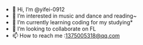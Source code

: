- 👋 Hi, I’m @yifei-0912
- 👀 I’m interested in music and dance and reading~
- 🌱 I’m currently learning coding for my studying*
- 💞️ I’m looking to collaborate on FL
- 📫 How to reach me :1375005318@qq.com

<!---
yifei-0912/yifei-0912 is a ✨ special ✨ repository because its `README.md` (this file) appears on your GitHub profile.
You can click the Preview link to take a look at your changes.
--->
